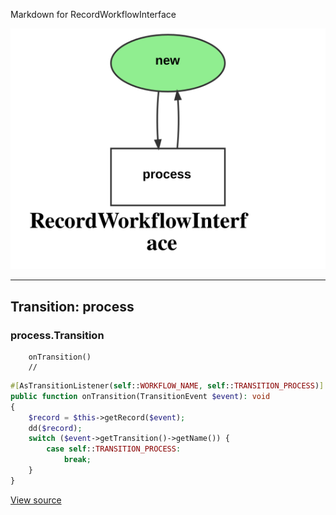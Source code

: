 
Markdown for RecordWorkflowInterface

![RecordWorkflowInterface.svg](RecordWorkflowInterface.svg)



---
## Transition: process

### process.Transition

        onTransition()
        // 
```php
#[AsTransitionListener(self::WORKFLOW_NAME, self::TRANSITION_PROCESS)]
public function onTransition(TransitionEvent $event): void
{
    $record = $this->getRecord($event);
    dd($record);
    switch ($event->getTransition()->getName()) {
        case self::TRANSITION_PROCESS:
            break;
    }
}
```
[View source](mds/blob/main/src/Workflow/RecordWorkflow.php#L39-L47)


